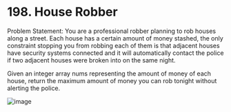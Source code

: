 # 198. House Robber

Problem Statement: You are a professional robber planning to rob houses along a street. Each house has a certain amount of money stashed, the only constraint stopping you from robbing each of them is that adjacent houses have security systems connected and it will automatically contact the police if two adjacent houses were broken into on the same night.

Given an integer array nums representing the amount of money of each house, return the maximum amount of money you can rob tonight without alerting the police.

![image](https://github.com/aryanv175/leetcode/assets/91381804/f17db82f-6cf0-45ef-8574-8ad5eff5c8d4)
